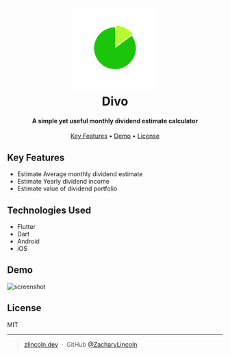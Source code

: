 <h1 align="center">
  <br>
  <img src="readme_assets/logo.png" alt="Divo Logo" width="200">
  <br>
  Divo
  <br>
</h1>

<h4 align="center">A simple yet useful monthly dividend estimate calculator</h4>

<p align="center">
  <a href="#key-features">Key Features</a> •
  <a href="#demo">Demo</a> •
  <a href="#license">License</a>
</p>


## Key Features

* Estimate Average monthly dividend estimate
* Estimate Yearly dividend income
* Estimate value of dividend portfolio


## Technologies Used
* Flutter
* Dart
* Android
* iOS


## Demo

![screenshot](./readme_assets/demo.gif)


## License

MIT

---
> [zlincoln.dev](https://www.zlincoln.dev) &nbsp;&middot;&nbsp;
> GitHub [@ZacharyLincoln](https://github.com/ZacharyLincoln)

